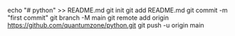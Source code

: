 echo "# python" >> README.md
git init
git add README.md
git commit -m "first commit"
git branch -M main
git remote add origin https://github.com/quantumzone/python.git
git push -u origin main